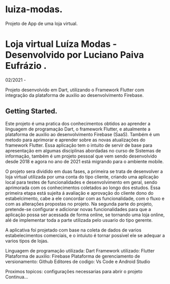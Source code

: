 # luiza-modas.
Projeto de App de uma loja virtual.
# Loja virtual Luíza Modas - Desenvolvido por Luciano Paiva Eufrázio .
02/2021 -

Projeto desenvolvido em Dart, utilizando o Framework Flutter com integração da plataforma de auxilio ao desenvolvimento Firebase.

## Getting Started.

Este projeto é uma pratica dos conhecimentos obtidos ao aprender a linguagem de programação Dart, o framework Flutter, e atualmente a plataforma de auxilio ao desenvolvimento Firebase (SaaS). Também é um metodo para aprimorar e aprender sobre as novas atualizações do framework Flutter.
Essa aplicação tem o intuito de servir de base para apresentação em algumas disciplinas abordadas no curso de Sistemas de informação, também é um projeto pessoal
que vem sendo desenvolvido desde 2018 e agora no ano de 2021 está migrando para o ambiente mobile.

O projeto sera dividido em duas fases, a primeira se trata de desenvolver a loja virtual utilizada por uma conta do tipo cliente, criando uma aplicação local para testes
de funcionalidades e desenvolvimento em geral, sendo aprimorada com os conhecimentos coletados ao longo dos estudos. Essa primeira etapa está sujeita á avaliação e
aprovação do cliente dono do estabelcimento, cabe a ele concordar com as funcionalidade, com o fluxo e com as alterações propostas no projeto.
Na segunda parte do projeto, pretende-se configurar e adicionar novas funcionalidades para que a aplicação possa ser acessada de forma online, 
se tornando uma loja online, alé de implementar toda a parte utilizada pelo usuario do tipo gerente.

A aplicativa foi projetado com base na coleta de dados de varios estabelecimentos comerciais, e o intuiuto é tornar possivel ele se adequar a varios tipos de
lojas.

Linguagem de programação utilizada: Dart
Framework utilizado: Flutter
Plataforma de auxilio: Firebase
Plataforma de gerenciamento de versionamento: Github
Editores de codigo: Vs Code e Android Studio

Proximos topicos: configurações necessarias para abrir o projeto
Continua...

